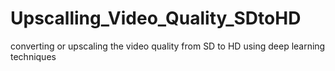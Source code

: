 # Upscalling_Video_Quality_SDtoHD
converting or upscaling the video quality from SD to HD using deep learning techniques
